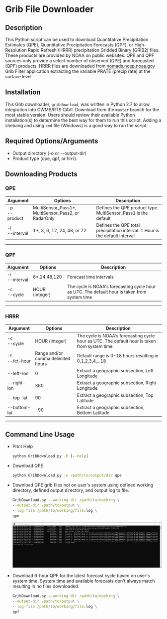 # Grib File Downloader

## Description

This Python script can be used to download Quantitative Precipitation Estimates (QPE), Quantitative Precipitation Forecasts (QPF), or High-Resolution Rapid Refresh (HRRR) precipitation Gridded Binary (GRIB2) files.  These products are provided by NOAA on public websites.  QPE and QPF sources only provide a select number of observed (QPE) and forecasted (QPF) products.  HRRR files are downloaded from [nomads.ncep.noaa.gov](https://nomads.ncep.noaa.gov/) Grib Filter application extracting the variable PRATE (precip rate) at the surface level.

## Installation

This Grib downloader, `gribdownload`, was written in Python 2.7 to allow integration into CWMS/RTS CAVI.  Download from the `master` branch for the most stable version.  Users should review their available Python installation(s) to determine the best way for them to run this script.  Adding a shebang and using `cmd` file (Windows) is a good way to run the script.

## Required Options/Arguments

- Output directory (-o or --output-dir)
- Product type (qpe, qpf, or hrrr).

## Downloading Products

### QPE

|Argument|Options|Description|
|---|---|---|
|-p <br /> --product|MultiSensor_Pass1*, MultiSensor_Pass2, or RadarOnly|Defines the QPE product type.  MultiSensor_Pass1 is the default|
|-i <br /> --interval|1*, 3, 6, 12, 24, 48, or 72|Defines the QPE total precipitation interval.  1 Hour is the default interval|

---

### QPF

|Argument|Options|Description|
|---|---|---|
|-i <br /> --interval|6*,24,48,120|Forecast time intervals|
|-c <br /> --cycle|HOUR (integer)|The cycle is NOAA's forecasting cycle hour as UTC.  The default hour is taken from system time|

---

### HRRR

|Argument|Options|Description|
|---|---|---|
|-c <br /> --cycle|HOUR (integer)|The cycle is NOAA's forecasting cycle hour as UTC.  The default hour is taken from system time|
|-f <br /> --fct-hour |Range and/or comma delimited hours|Default range is 0-18 hours resulting in 0,1,2,3,4,...18|
|--left-lon |0|Extract a geographic subsection, Left Longitude|
|--right-lon |360|Extract a geographic subsection, Right Longitude|
|--top-lat |90|Extract a geographic subsection, Top Latitude|
|--bottom-lat |-90|Extract a geographic subsection, Bottom Latitude|

---

## Command Line Usage

- Print Help

  ```cmd
  python GribDownload.py -h [--help]
  ```

- Download QPE

  ```cmd
  python GribDownload.py -o /path/to/output/dir qpe
  ```

- Download QPE grib files not on user's system using defined working directory, defined output directory, and output log to file.

  ```cmd
  GribDownload.py --working-dir /path/to/working \
  --output-dir /path/to/output \
  --log-file /path/to/working/file.log \
  qpe
  ```

  ![qpe_example](./assets/image/example_qpe.png)

- Download 6-hour QPF for the latest forecast cycle based on user's system time.  System time and available forecasts don't always match resulting in no files downloaded.

  ```cmd
  GribDownload.py --working-dir /path/to/working \
  --output-dir /path/to/output \
  --log-file /path/to/working/file.log \
  qpf
  ```

